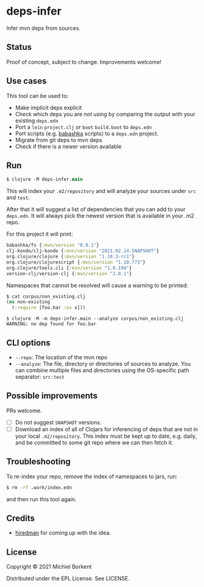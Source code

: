 # deps-infer

Infer mvn deps from sources.

## Status

Proof of concept, subject to change. Improvements welcome!

## Use cases

This tool can be used to:

- Make implicit deps explicit
- Check which deps you are _not_ using by comparing the output with your existing `deps.edn`
- Port a `lein` `project.clj` or `boot` `build.boot` to `deps.edn`
- Port scripts (e.g. [babashka](https://github.com/babashka/babashka)
scripts) to a `deps.edn` project.
- Migrate from git deps to mvn deps
- Check if there is a newer version available

## Run

``` clojure
$ clojure -M deps-infer.main
```

This will index your `.m2/repository` and will analyze your sources under `src`
and `test`.

After that it will suggest a list of dependencies that you can add to your
`deps.edn`. It will always pick the newest version that is available in your .m2
repo.

For this project it will print:

``` clojure
babashka/fs {:mvn/version "0.0.1"}
clj-kondo/clj-kondo {:mvn/version "2021.02.14-SNAPSHOT"}
org.clojure/clojure {:mvn/version "1.10.3-rc1"}
org.clojure/clojurescript {:mvn/version "1.10.773"}
org.clojure/tools.cli {:mvn/version "1.0.194"}
version-clj/version-clj {:mvn/version "2.0.1"}
```

Namespaces that cannot be resolved will cause a warning to be printed:

``` clojure
$ cat corpus/non_existing.clj
(ns non-existing
  (:require [foo.bar :as x]))
```

```
$ clojure -M -m deps-infer.main --analyze corpus/non_existing.clj
WARNING: no dep found for foo.bar
```

## CLI options

- `--repo`: The location of the mvn repo
- `--analyze`: The file, directory or directories of sources to analyze. You can
combine multiple files and directories using the OS-specific path separator:
`src:test`

## Possible improvements

PRs welcome.

- [ ] Do not suggest `SNAPSHOT` versions.
- [ ] Download an index of all of Clojars for inferencing of deps that are not
      in your local `.m2/repository`. This index must be kept up to date,
      e.g. daily, and be committed to some git repo where we can then fetch it.

## Troubleshooting

To re-index your repo, remove the index of namespaces to jars, run:

``` bash
$ rm -rf .work/index.edn
```

and then run this tool again.

## Credits

- [hiredman](https://gist.github.com/hiredman/15186e238dc365fd72e2e09c3eb7561a)
for coming up with the idea.

## License

Copyright © 2021 Michiel Borkent

Distributed under the EPL License. See LICENSE.
